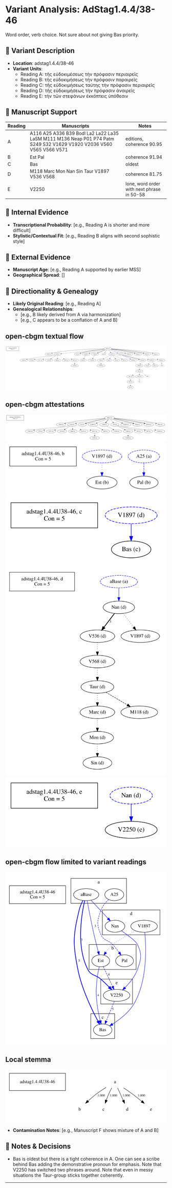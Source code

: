 # Variant Analysis: AdStag1.4.4/38-46

Word order, verb choice. Not sure about not giving Bas priority.

## 📌 Variant Description
- **Location**: adstag1.4.4/38-46
- **Variant Units**: 
  - Reading A: τῆς εὐδοκιμέσεως τὴν πρόφασιν περιαιρεῖς
  - Reading B: τῆς εὐδοκιμήσεως τὴν πρόφασιν παραιρεῖς
  - Reading C: τῆς εὐδοκιμήσεως ταύτης τὴν πρόφασιν περιαιρεῖς
  - Reading D: τῆς εὐδοκιμήσεως τὴν πρόφασιν ἀναιρεῖς
  - Reading E: τὴν τῶν στεφάνων ἐκκόπτεις ὑπόθεσιν

## 🧬 Manuscript Support
| Reading | Manuscripts | Notes |
|--------|-------------|-------|
| A      | A116 A25 A336 B39 Bodl La2 La22 La35 LaSM M111 M136 Neap P01 P74 Patm S249 S32 V1629 V1920 V2036 V560 V565 V566 V571 | editions, coherence 90.95 |
| B      | Est Pal    | coherence 91.94 |
| C      | Bas | oldest |
| D      | M118 Marc Mon Nan Sin Taur V1897 V536 V568       | coherence 81.75 |
| E      | V2250 | lone, word order with next phrase in 50-58|

## 🧠 Internal Evidence
- **Transcriptional Probability**: [e.g., Reading A is shorter and more difficult]
- **Stylistic/Contextual Fit**: [e.g., Reading B aligns with second sophistic style]

## 🧭 External Evidence
- **Manuscript Age**: [e.g., Reading A supported by earlier MSS]
- **Geographical Spread**: []

## 🔄 Directionality & Genealogy
- **Likely Original Reading**: [e.g., Reading A]
- **Genealogical Relationships**:
  - [e.g., B likely derived from A via harmonization]
  - [e.g., C appears to be a conflation of A and B]
## open-cbgm textual flow ##
![adstag1.4.4U38-46](flow/adstag1.4.4U38-46-textual-flow.svg "adstag1.4.4U38-46")
## open-cbgm attestations ##
![adstag1.4.4U38-46Ra](attestations/adstag1.4.4U38-46Ra-coherence-attestations.svg "adstag1.4.4U38-46Ra")      
![adstag1.4.4U38-46Rb](attestations/adstag1.4.4U38-46Rb-coherence-attestations.svg "adstag1.4.4U38-46Rb")      
![adstag1.4.4U38-46Rc](attestations/adstag1.4.4U38-46Rc-coherence-attestations.svg "adstag1.4.4U38-46Rc")      
![adstag1.4.4U38-46Rd](attestations/adstag1.4.4U38-46Rd-coherence-attestations.svg "adstag1.4.4U38-46Rd")      
![adstag1.4.4U38-46Re](attestations/adstag1.4.4U38-46Re-coherence-attestations.svg "adstag1.4.4U38-46Re")      
## open-cbgm flow limited to variant readings ##
![adstag1.4.4U38-46](variants/adstag1.4.4U38-46-coherence-variants.svg "adstag1.4.4U38-46")
## Local stemma ##
![adstag1.4.4U38-46](local/adstag1.4.4U38-46-local-stemma.svg "adstag1.4.4U38-46")

- **Contamination Notes**: [e.g., Manuscript F shows mixture of A and B]

## 📝 Notes & Decisions
- Bas is oldest but there is a tight coherence in A. One can see a scribe behind Bas adding the demonstrative pronoun for emphasis. Note that V2250 has switched two phrases around. Note that even in messy situations the Taur-group sticks together coherently.

---